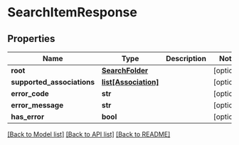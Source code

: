 # SearchItemResponse

## Properties
Name | Type | Description | Notes
------------ | ------------- | ------------- | -------------
**root** | [**SearchFolder**](SearchFolder.md) |  | [optional] 
**supported_associations** | [**list[Association]**](Association.md) |  | [optional] 
**error_code** | **str** |  | [optional] 
**error_message** | **str** |  | [optional] 
**has_error** | **bool** |  | [optional] 

[[Back to Model list]](../README.md#documentation-for-models) [[Back to API list]](../README.md#documentation-for-api-endpoints) [[Back to README]](../README.md)


